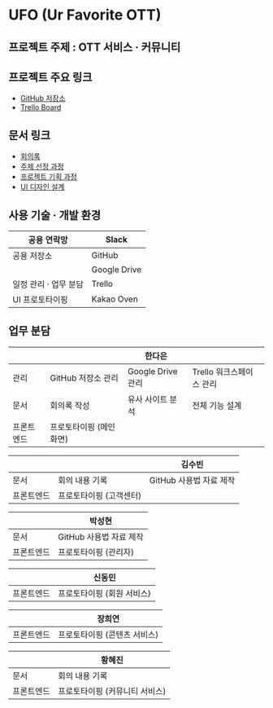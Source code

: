# UFO (Ur Favorite OTT)

## 프로젝트 주제 : OTT 서비스 · 커뮤니티

## 프로젝트 주요 링크

- [GitHub 저장소](https://github.com/RayJun-M/KH_Final-Project.git)
- [Trello Board](https://trello.com/b/WMTTQiF6/khfinal-project)

## 문서 링크

- [회의록](https://github.com/RayJun-M/KH_Final-Project/tree/main/Document/Minutes)
- [주제 선정 과정](https://github.com/RayJun-M/KH_Final-Project/tree/main/Document/Plan-Subject)
- [프로젝트 기획 과정](https://github.com/RayJun-M/KH_Final-Project/tree/main/Document/Project-Proposal)
- [UI 디자인 설계](https://github.com/RayJun-M/KH_Final-Project/tree/main/Document/UI-Design)

## 사용 기술 · 개발 환경

| 공용 연락망 | Slack |
| --- | --- |
| 공용 저장소 | GitHub |
|  | Google Drive |
| 일정 관리 · 업무 분담 | Trello |
| UI 프로토타이핑 | Kakao Oven |

## 업무 분담

|  |  | 한다은 |  |
| --- | --- | --- | --- |
| 관리 | GitHub 저장소 관리 | Google Drive 관리 | Trello 워크스페이스 관리 |
| 문서 | 회의록 작성 | 유사 사이트 분석 | 전체 기능 설계 |
| 프론트엔드 | 프로토타이핑 (메인 화면) |  |  |

|  |  | 김수빈 |
| --- | --- | --- |
| 문서 | 회의 내용 기록 | GitHub 사용법 자료 제작 |
| 프론트엔드 | 프로토타이핑 (고객센터) |  |

|  | 박성현 |
| --- | --- |
| 문서 | GitHub 사용법 자료 제작 |
| 프론트엔드 | 프로토타이핑 (관리자) |

|  | 신동민 |
| --- | --- |
| 프론트엔드 | 프로토타이핑 (회원 서비스) |

|  | 장희연 |
| --- | --- |
| 프론트엔드 | 프로토타이핑 (콘텐츠 서비스) |

|  | 황혜진 |
| --- | --- |
| 문서 | 회의 내용 기록 |
| 프론트엔드 | 프로토타이핑 (커뮤니티 서비스) |